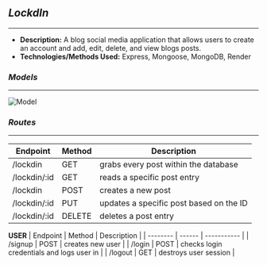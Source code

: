 ## *LockdIn*
***
* **Description:** A blog social media application that allows users to create an account and add, edit, delete, and view blogs posts.
* **Technologies/Methods Used:** Express, Mongoose, MongoDB, Render

### *Models*
***
![Model](https://i.imgur.com/OKG5ESb.png)

### *Routes*
***
| Endpoint | Method | Description |
| -------- | ------ | ----------- |
| /lockdin | GET | grabs every post within the database |
| /lockdin/:id | GET | reads a specific post entry |
| /lockdin | POST | creates a new post  |
| /lockdin/:id | PUT | updates a specific post based on the ID |
| /lockdin/:id | DELETE | deletes a post entry |

**USER**
| Endpoint | Method | Description |
| -------- | ------ | ----------- |
| /signup | POST | creates new user |
| /login | POST | checks login credentials and logs user in |
| /logout | GET | destroys user session |
 